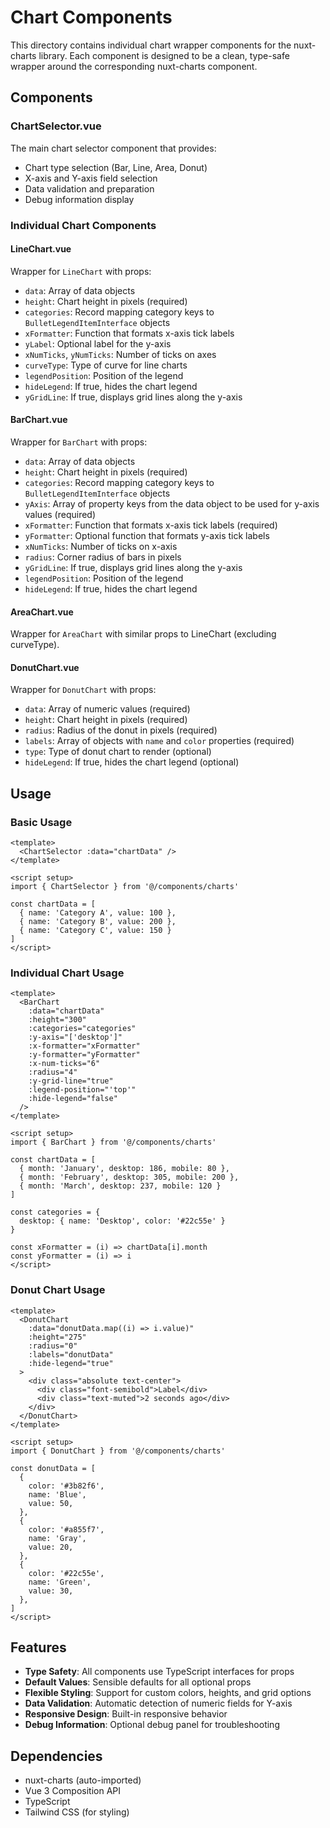 # Chart Components

This directory contains individual chart wrapper components for the nuxt-charts library. Each component is designed to be a clean, type-safe wrapper around the corresponding nuxt-charts component.

## Components

### ChartSelector.vue
The main chart selector component that provides:
- Chart type selection (Bar, Line, Area, Donut)
- X-axis and Y-axis field selection
- Data validation and preparation
- Debug information display

### Individual Chart Components

#### LineChart.vue
Wrapper for `LineChart` with props:
- `data`: Array of data objects
- `height`: Chart height in pixels (required)
- `categories`: Record mapping category keys to `BulletLegendItemInterface` objects
- `xFormatter`: Function that formats x-axis tick labels
- `yLabel`: Optional label for the y-axis
- `xNumTicks`, `yNumTicks`: Number of ticks on axes
- `curveType`: Type of curve for line charts
- `legendPosition`: Position of the legend
- `hideLegend`: If true, hides the chart legend
- `yGridLine`: If true, displays grid lines along the y-axis

#### BarChart.vue
Wrapper for `BarChart` with props:
- `data`: Array of data objects
- `height`: Chart height in pixels (required)
- `categories`: Record mapping category keys to `BulletLegendItemInterface` objects
- `yAxis`: Array of property keys from the data object to be used for y-axis values (required)
- `xFormatter`: Function that formats x-axis tick labels (required)
- `yFormatter`: Optional function that formats y-axis tick labels
- `xNumTicks`: Number of ticks on x-axis
- `radius`: Corner radius of bars in pixels
- `yGridLine`: If true, displays grid lines along the y-axis
- `legendPosition`: Position of the legend
- `hideLegend`: If true, hides the chart legend

#### AreaChart.vue
Wrapper for `AreaChart` with similar props to LineChart (excluding curveType).

#### DonutChart.vue
Wrapper for `DonutChart` with props:
- `data`: Array of numeric values (required)
- `height`: Chart height in pixels (required)
- `radius`: Radius of the donut in pixels (required)
- `labels`: Array of objects with `name` and `color` properties (required)
- `type`: Type of donut chart to render (optional)
- `hideLegend`: If true, hides the chart legend (optional)

## Usage

### Basic Usage
```vue
<template>
  <ChartSelector :data="chartData" />
</template>

<script setup>
import { ChartSelector } from '@/components/charts'

const chartData = [
  { name: 'Category A', value: 100 },
  { name: 'Category B', value: 200 },
  { name: 'Category C', value: 150 }
]
</script>
```

### Individual Chart Usage
```vue
<template>
  <BarChart
    :data="chartData"
    :height="300"
    :categories="categories"
    :y-axis="['desktop']"
    :x-formatter="xFormatter"
    :y-formatter="yFormatter"
    :x-num-ticks="6"
    :radius="4"
    :y-grid-line="true"
    :legend-position="'top'"
    :hide-legend="false"
  />
</template>

<script setup>
import { BarChart } from '@/components/charts'

const chartData = [
  { month: 'January', desktop: 186, mobile: 80 },
  { month: 'February', desktop: 305, mobile: 200 },
  { month: 'March', desktop: 237, mobile: 120 }
]

const categories = {
  desktop: { name: 'Desktop', color: '#22c55e' }
}

const xFormatter = (i) => chartData[i].month
const yFormatter = (i) => i
</script>
```

### Donut Chart Usage
```vue
<template>
  <DonutChart
    :data="donutData.map((i) => i.value)"
    :height="275"
    :radius="0"
    :labels="donutData"
    :hide-legend="true"
  >
    <div class="absolute text-center">
      <div class="font-semibold">Label</div>
      <div class="text-muted">2 seconds ago</div>
    </div>
  </DonutChart>
</template>

<script setup>
import { DonutChart } from '@/components/charts'

const donutData = [
  {
    color: '#3b82f6',
    name: 'Blue',
    value: 50,
  },
  {
    color: '#a855f7',
    name: 'Gray',
    value: 20,
  },
  {
    color: '#22c55e',
    name: 'Green',
    value: 30,
  },
]
</script>
```

## Features

- **Type Safety**: All components use TypeScript interfaces for props
- **Default Values**: Sensible defaults for all optional props
- **Flexible Styling**: Support for custom colors, heights, and grid options
- **Data Validation**: Automatic detection of numeric fields for Y-axis
- **Responsive Design**: Built-in responsive behavior
- **Debug Information**: Optional debug panel for troubleshooting

## Dependencies

- nuxt-charts (auto-imported)
- Vue 3 Composition API
- TypeScript
- Tailwind CSS (for styling) 